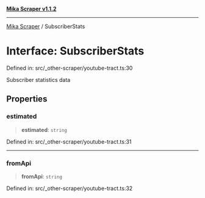 [**Mika Scraper v1.1.2**](../README.md)

***

[Mika Scraper](../README.md) / SubscriberStats

# Interface: SubscriberStats

Defined in: src/\_other-scraper/youtube-tract.ts:30

Subscriber statistics data

## Properties

### estimated

> **estimated**: `string`

Defined in: src/\_other-scraper/youtube-tract.ts:31

***

### fromApi

> **fromApi**: `string`

Defined in: src/\_other-scraper/youtube-tract.ts:32
